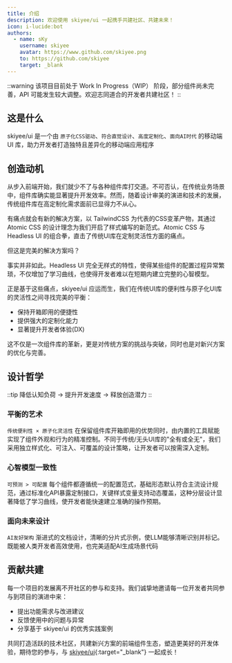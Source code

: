 ```yaml
---
title: 介绍
description: 欢迎使用 skiyee/ui 一起携手共建社区、共建未来！
icon: i-lucide:bot
authors:
  - name: sKy
    username: skiyee
    avatar: https://www.github.com/skiyee.png
    to: https://github.com/skiyee
    target: _blank
---
```


::warning
该项目目前处于 Work In Progress（WIP） 阶段，部分组件尚未完善，API 可能发生较大调整。欢迎志同道合的开发者共建社区！
::

## 这是什么

skiyee/ui 是一个由 `原子化CSS驱动`、`符合直觉设计`、`高度定制化`、`面向AI时代` 的移动端 UI 库，助力开发者打造独特且差异化的移动端应用程序

## 创造动机

从步入前端开始，我们就少不了与各种组件库打交道。不可否认，在传统业务场景中，组件库确实能显著提升开发效率。然而，随着设计审美的演进和技术的发展，传统组件库在高定制化需求面前已显得力不从心。

有痛点就会有新的解决方案，以 TailwindCSS 为代表的CSS变革产物，其通过 Atomic CSS 的设计理念为我们开启了样式编写的新范式。Atomic CSS 与 Headless UI 的组合拳，直击了传统UI库在定制灵活性方面的痛点。

但这是完美的解决方案吗？

事实并非如此。Headless UI 完全无样式的特性，使得某些组件的配置过程异常繁琐，不仅增加了学习曲线，也使得开发者难以在短期内建立完整的心智模型。

正是基于这些痛点，skiyee/ui 应运而生，我们在传统UI库的便利性与原子化UI库的灵活性之间寻找完美的平衡：

- 保持开箱即用的便捷性
- 提供强大的定制化能力
- 显著提升开发者体验(DX)

这不仅是一次组件库的革新，更是对传统方案的挑战与突破，同时也是对新兴方案的优化与完善。

## 设计哲学

::tip
降低认知负荷 → 提升开发速度 → 释放创造潜力
::

### 平衡的艺术

`传统便利性 × 原子化灵活性` 在保留组件库开箱即用的优势同时，由内置的工具赋能实现了组件外观和行为的精准控制。不同于传统/无头UI库的"全有或全无"，我们采用独立样式化、可注入、可覆盖的设计策略，让开发者可以按需深入定制。

### 心智模型一致性

`可预测 > 可配置` 每个组件都遵循统一的配置范式，基础形态默认符合主流设计规范，通过标准化API暴露定制接口，关键样式变量支持动态覆盖，这种分层设计显著降低了学习曲线，使开发者能快速建立准确的操作预期。

### 面向未来设计

`AI友好架构` 渐进式的文档设计，清晰的分片式示例，使LLM能够清晰识别并标记。既能被人类开发者高效使用，也完美适配AI生成场景代码

## 贡献共建

每一个项目的发展离不开社区的参与和支持。我们诚挚地邀请每一位开发者共同参与到项目的演进中来：

- 提出功能需求与改进建议
- 反馈使用中的问题与异常
- 分享基于 skiyee/ui 的优秀实践案例

共同打造活跃的技术社区，共建新兴方案的前端组件生态，塑造更美好的开发体验，期待您的参与，与 [skiyee/ui](https://github.com/skiyee/ui){:target="_blank"} 一起成长！